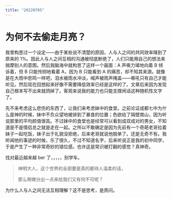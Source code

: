 ```yaml
---
title: "20220705"
---
```

为何不去偷走月亮？
===

我曾构思过一个设定——由于某些说不清楚的原因，人与人之间的共同效率降到了原来的 1%。因此人与人之间互相的沟通被彻底断绝了，人们只能用自己的想法来揣摩别人的意图。然后我脑海中就构思了这样一个画面：A 声嘶力竭地向着 B 倾诉着，但 B 只能怜悯地看着 A，因为 B 只能看到 A 的痛苦，却不知其来源。就像是在大雨中悲鸣一样吧，泪水被雨水冲淡，喊声被雨声掩盖——嘶吼只有自己才能听见。然后现在回想起来好像不需要降低效率已经是这样的了。文章后来因为发现自己根本写不出来就鸽掉了。客观来说我的能力也只能支撑闲话这种随机性文字了。



先不来考虑这么悲伤的东西了，让我们来考虑妹中的食堂。之前论证成都七中为什么是神的时候，妹中不负众望地被排到了暴食的位置；色欲给了隔壁南山，因为听说那里的平均颜值很高。不过妹中的食堂也是经常可以看到成双成对的男女，不知道是不是情侣总之就是走在一起。之所以不敢确定是因为先前有一个奇葩老哥拉着妹子一起吃饭，妹子出于礼貌没拒绝，后来老哥就说他脱单了。还是无奇不有。我听闻他的事迹的时候，乐了很久，不过不知道名字，后来听说正是我的初中同学，于是产生了一种非常奇妙的错位感。也许这是常识被打翻的感觉？真神奇。



找对最近越来越 ber 了，，，，，别学车。



>   神明大人，这个世界的全部要是真的都待人温柔的话，
>
>   那么稍微分出一点来给我们又有何不可呢？

为什么人与人之间无法互相理解？这不是思考，是质问。
